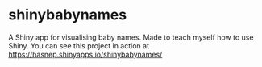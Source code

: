 # shinybabynames
A Shiny app for visualising baby names. Made to teach myself how to use Shiny. You can see this project in action at https://hasnep.shinyapps.io/shinybabynames/
